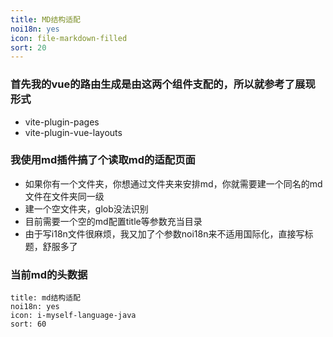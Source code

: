```yaml
---
title: MD结构适配
noi18n: yes
icon: file-markdown-filled
sort: 20
---
```



### 首先我的vue的路由生成是由这两个组件支配的，所以就参考了展现形式

- vite-plugin-pages
- vite-plugin-vue-layouts

### 我使用md插件搞了个读取md的适配页面

- 如果你有一个文件夹，你想通过文件夹来安排md，你就需要建一个同名的md文件在文件夹同一级
- 建一个空文件夹，glob没法识别
- 目前需要一个空的md配置title等参数充当目录
- 由于写i18n文件很麻烦，我又加了个参数noi18n来不适用国际化，直接写标题，舒服多了

### 当前md的头数据

```
title: md结构适配
noi18n: yes
icon: i-myself-language-java
sort: 60
```
